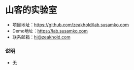 #  山客的实验室

* 项目地址：https://github.com/zeakhold/lab.susamko.com
* Demo地址：https://lab.susamko.com
* 联系邮箱：hi@zeakhold.com

### 说明

* 无

<p>
